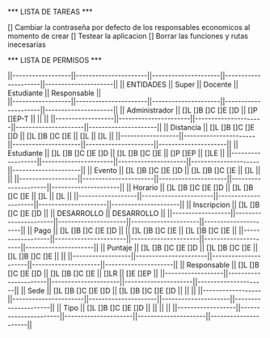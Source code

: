 *** LISTA DE TAREAS ***


[] Cambiar la contraseña por defecto de los responsables economicos al momento de crear
[] Testear la aplicacion
[] Borrar las funciones y rutas inecesarias


*** LISTA DE PERMISOS ***

||------------------||----------------------||---------------------||---------------------||---------------------||
||  ENTIDADES       ||         Super        ||       Docente       ||     Estudiante      ||     Responsable     ||  
||------------------||----------------------||---------------------||---------------------||---------------------||
||  Administrador   ||  []L []B []C []E []D || []P []EP-T          ||                     ||                     ||
||------------------||----------------------||---------------------||---------------------||---------------------||
||  Distancia       ||  []L []B []C []E []D || []L []B []C []E     || []L                 || []L                 ||
||------------------||----------------------||---------------------||---------------------||---------------------||
||  Estudiante      ||  []L []B []C []E []D || []L []B []C []E     || []P []EP            || []LE                ||
||------------------||----------------------||---------------------||---------------------||---------------------||
||  Evento          ||  []L []B []C []E []D || []L []B []C []E     || []L                 ||                     ||
||------------------||----------------------||---------------------||---------------------||---------------------||
||  Horario         ||  []L []B []C []E []D || []L []B []C []E     || []L                 || []L                 ||
||------------------||----------------------||---------------------||---------------------||---------------------||
||  Inscripcion     ||  []L []B []C []E []D ||                     || DESARROLLO          || DESARROLLO          ||
||------------------||----------------------||---------------------||---------------------||---------------------||
||  Pago            ||  []L []B []C []E []D ||                     || []L []B []C []E     || []L []B []C []E     ||
||------------------||----------------------||---------------------||---------------------||---------------------||
||  Puntaje         ||  []L []B []C []E []D || []L []B []C []E     || []L []B []C []E     ||                     ||
||------------------||----------------------||---------------------||---------------------||---------------------||
||  Responsable     ||  []L []B []C []E []D || []L []B []C []E     || []LR                || []E []EP            ||
||------------------||----------------------||---------------------||---------------------||---------------------||
||  Sede            ||  []L []B []C []E []D || []L []B []C []E []D ||                     ||                     ||
||------------------||----------------------||---------------------||---------------------||---------------------||
||  Tipo            ||  []L []B []C []E []D ||                     ||                     ||                     ||
||------------------||----------------------||---------------------||---------------------||---------------------||